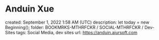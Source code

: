 # Anduin Xue

created: September 1, 2022 1:58 AM (UTC)
description: let today = new Beginning();
folder: BOOKMRKS-MTHRFCKR / SOCIAL-MTHRFCKR / Dev-Sites
tags: Social Media, dev sites
url: https://anduin.aiursoft.com